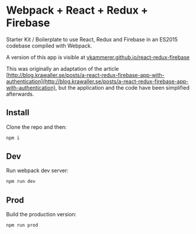 # Webpack + React + Redux + Firebase

Starter Kit / Boilerplate to use React, Redux and Firebase in an ES2015 codebase compiled with Webpack.  

A version of this app is visible at [vkammerer.github.io/react-redux-firebase](http://vkammerer.github.io/react-redux-firebase)  

This was originally an adaptation of the article [http://blog.krawaller.se/posts/a-react-redux-firebase-app-with-authentication](http://blog.krawaller.se/posts/a-react-redux-firebase-app-with-authentication), but the application and the code have been simplified afterwards.

## Install
Clone the repo and then:
```javascript
npm i
```  
## Dev
Run webpack dev server:
```javascript
npm run dev
```  
## Prod
Build the production version:
```javascript
npm run prod
```  
